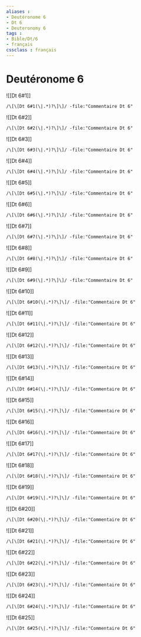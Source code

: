 ```yaml
---
aliases : 
- Deutéronome 6
- Dt 6
- Deuteronomy 6
tags : 
- Bible/Dt/6
- français
cssclass : français
---
```


# Deutéronome 6

![[Dt 6#1]]

```query
/\[\[Dt 6#1(\|.*)?\]\]/ -file:"Commentaire Dt 6"
```

![[Dt 6#2]]

```query
/\[\[Dt 6#2(\|.*)?\]\]/ -file:"Commentaire Dt 6"
```

![[Dt 6#3]]

```query
/\[\[Dt 6#3(\|.*)?\]\]/ -file:"Commentaire Dt 6"
```

![[Dt 6#4]]

```query
/\[\[Dt 6#4(\|.*)?\]\]/ -file:"Commentaire Dt 6"
```

![[Dt 6#5]]

```query
/\[\[Dt 6#5(\|.*)?\]\]/ -file:"Commentaire Dt 6"
```

![[Dt 6#6]]

```query
/\[\[Dt 6#6(\|.*)?\]\]/ -file:"Commentaire Dt 6"
```

![[Dt 6#7]]

```query
/\[\[Dt 6#7(\|.*)?\]\]/ -file:"Commentaire Dt 6"
```

![[Dt 6#8]]

```query
/\[\[Dt 6#8(\|.*)?\]\]/ -file:"Commentaire Dt 6"
```

![[Dt 6#9]]

```query
/\[\[Dt 6#9(\|.*)?\]\]/ -file:"Commentaire Dt 6"
```

![[Dt 6#10]]

```query
/\[\[Dt 6#10(\|.*)?\]\]/ -file:"Commentaire Dt 6"
```

![[Dt 6#11]]

```query
/\[\[Dt 6#11(\|.*)?\]\]/ -file:"Commentaire Dt 6"
```

![[Dt 6#12]]

```query
/\[\[Dt 6#12(\|.*)?\]\]/ -file:"Commentaire Dt 6"
```

![[Dt 6#13]]

```query
/\[\[Dt 6#13(\|.*)?\]\]/ -file:"Commentaire Dt 6"
```

![[Dt 6#14]]

```query
/\[\[Dt 6#14(\|.*)?\]\]/ -file:"Commentaire Dt 6"
```

![[Dt 6#15]]

```query
/\[\[Dt 6#15(\|.*)?\]\]/ -file:"Commentaire Dt 6"
```

![[Dt 6#16]]

```query
/\[\[Dt 6#16(\|.*)?\]\]/ -file:"Commentaire Dt 6"
```

![[Dt 6#17]]

```query
/\[\[Dt 6#17(\|.*)?\]\]/ -file:"Commentaire Dt 6"
```

![[Dt 6#18]]

```query
/\[\[Dt 6#18(\|.*)?\]\]/ -file:"Commentaire Dt 6"
```

![[Dt 6#19]]

```query
/\[\[Dt 6#19(\|.*)?\]\]/ -file:"Commentaire Dt 6"
```

![[Dt 6#20]]

```query
/\[\[Dt 6#20(\|.*)?\]\]/ -file:"Commentaire Dt 6"
```

![[Dt 6#21]]

```query
/\[\[Dt 6#21(\|.*)?\]\]/ -file:"Commentaire Dt 6"
```

![[Dt 6#22]]

```query
/\[\[Dt 6#22(\|.*)?\]\]/ -file:"Commentaire Dt 6"
```

![[Dt 6#23]]

```query
/\[\[Dt 6#23(\|.*)?\]\]/ -file:"Commentaire Dt 6"
```

![[Dt 6#24]]

```query
/\[\[Dt 6#24(\|.*)?\]\]/ -file:"Commentaire Dt 6"
```

![[Dt 6#25]]

```query
/\[\[Dt 6#25(\|.*)?\]\]/ -file:"Commentaire Dt 6"
```

